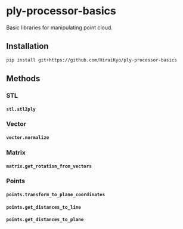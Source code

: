 # ply-processor-basics

Basic libraries for manipulating point cloud.

## Installation

```sh
pip install git+https://github.com/HiraiKyo/ply-processor-basics
```

## Methods

### STL

#### `stl.stl2ply`

### Vector

#### `vector.normalize`

### Matrix

#### `matrix.get_rotation_from_vectors`

### Points

#### `points.transform_to_plane_coordinates`

#### `points.get_distances_to_line`

#### `points.get_distances_to_plane`
